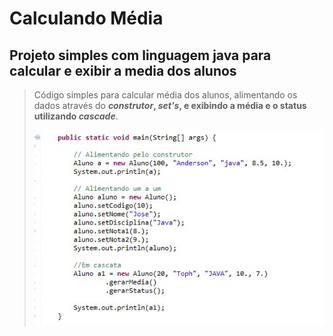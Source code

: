 # Calculando Média
## Projeto simples com linguagem java para calcular e exibir a media dos alunos

<blockquote>
  Código simples para calcular média dos alunos, alimentando os dados através do <b><i>construtor</i>, <i>set's</i>, e exibindo a média e o status utilizando <i>cascade</i></b>.
  
  ![Código](https://github.com/bola214/imagens/blob/master/Screenshot_7.jpg)
</blockquote>
